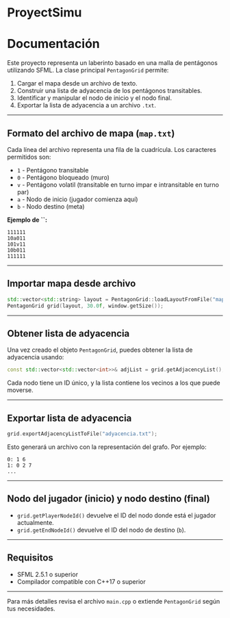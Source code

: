 # ProyectSimu
# Documentación

Este proyecto representa un laberinto basado en una malla de pentágonos utilizando SFML. La clase principal `PentagonGrid` permite:

1. Cargar el mapa desde un archivo de texto.
2. Construir una lista de adyacencia de los pentágonos transitables.
3. Identificar y manipular el nodo de inicio y el nodo final.
4. Exportar la lista de adyacencia a un archivo `.txt`.

---

## Formato del archivo de mapa (`map.txt`)

Cada línea del archivo representa una fila de la cuadrícula. Los caracteres permitidos son:

- `1` - Pentágono transitable
- `0` - Pentágono bloqueado (muro)
- `v` - Pentágono volatil (transitable en turno impar e intransitable en turno par)
- `a` - Nodo de inicio (jugador comienza aquí)
- `b` - Nodo destino (meta)

**Ejemplo de ****\`\`****:**

```
111111
10a011
101v11
10b011
111111
```

---

## Importar mapa desde archivo

```cpp
std::vector<std::string> layout = PentagonGrid::loadLayoutFromFile("map.txt");
PentagonGrid grid(layout, 30.0f, window.getSize());
```

---

## Obtener lista de adyacencia

Una vez creado el objeto `PentagonGrid`, puedes obtener la lista de adyacencia usando:

```cpp
const std::vector<std::vector<int>>& adjList = grid.getAdjacencyList();
```

Cada nodo tiene un ID único, y la lista contiene los vecinos a los que puede moverse.

---

## Exportar lista de adyacencia

```cpp
grid.exportAdjacencyListToFile("adyacencia.txt");
```

Esto generará un archivo con la representación del grafo. Por ejemplo:

```
0: 1 6
1: 0 2 7
...
```

---

## Nodo del jugador (inicio) y nodo destino (final)

- `grid.getPlayerNodeId()` devuelve el ID del nodo donde está el jugador actualmente.
- `grid.getEndNodeId()` devuelve el ID del nodo de destino (`b`).


---

## Requisitos

- SFML 2.5.1 o superior
- Compilador compatible con C++17 o superior

---

Para más detalles revisa el archivo `main.cpp` o extiende `PentagonGrid` según tus necesidades.

